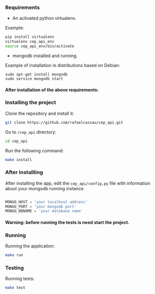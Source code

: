 ### Requirements

* An activated python virtualenv.

Example:
```bash
pip install virtualenv
virtualenv cep_api_env
source cep_api_env/bin/activate
```

* mongodb installed and running.

Example of installation in distributions based on Debian:
```
sudo apt-get install mongodb
sudo service mongodb start
```

#### After installation of the above requirements:

### Installing the project

Clone the repository and install it:

```bash 
git clone https://github.com/rafaelcassau/cep_api.git
```

Go to `/cep_api` directory:

```bash
cd cep_api
```

Run the following command:

```bash
make install
```

### After installling

After installing the app, edit the `cep_api/config.py` file with information about your mongodb running instance

```python

MONGO_HOST = 'your localhost address'
MONGO_PORT = 'your mongodb port'
MONGO_DBNAME = 'your database name'
```

#### Warning: before running the tests is need start the project.

### Running

Running the application:

```bash
make run
```

### Testing

Running tests:

```bash
make test
```
